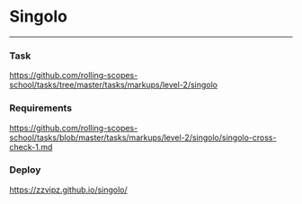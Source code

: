 # Singolo

---

### Task

https://github.com/rolling-scopes-school/tasks/tree/master/tasks/markups/level-2/singolo

### Requirements

https://github.com/rolling-scopes-school/tasks/blob/master/tasks/markups/level-2/singolo/singolo-cross-check-1.md

### Deploy

https://zzvipz.github.io/singolo/
